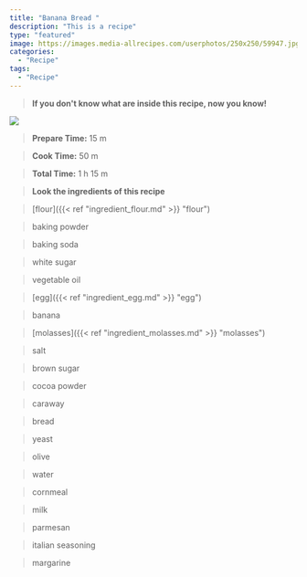 ```yaml
---
title: "Banana Bread "
description: "This is a recipe"
type: "featured"
image: https://images.media-allrecipes.com/userphotos/250x250/59947.jpg
categories: 
  - "Recipe"
tags: 
  - "Recipe"
---
```



>**If you don't know what are inside this recipe, now you know!**

![](../images/Recipes-Banner.jpg)
> **Prepare Time:** 15 m


> **Cook Time:** 50 m


> **Total Time:** 1 h 15 m

> **Look the ingredients of this recipe**

> [flour]({{< ref "ingredient_flour.md" >}} "flour")

> baking powder

> baking soda

> white sugar

> vegetable oil

> [egg]({{< ref "ingredient_egg.md" >}} "egg")

> banana

> [molasses]({{< ref "ingredient_molasses.md" >}} "molasses")

> salt

> brown sugar

> cocoa powder

> caraway

> bread

> yeast

> olive

> water

> cornmeal

> milk

> parmesan

> italian seasoning

> margarine


